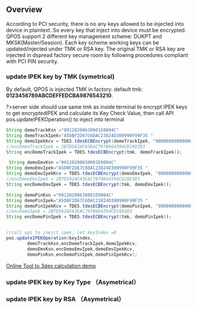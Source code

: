## Overview

According to PCI security, there is no any keys allowed to be injected into device in plaintext. So every key that inject into device must be encrypted. QPOS support 2 different key management scheme: DUKPT and MKSK(Master/Session). Each key scheme working keys can be updated/injected under TMK or RSA key. The original TMK or RSA key are injected in dspread factory secure room by following procedures compliant with PCI PIN security.


### update IPEK key by TMK (symetrical)
By default, QPOS is injected TMK in factory. default tmk: **0123456789ABCDEFFEDCBA9876543210**. 

?>server side should use same tmk as inside terminal to encrypt IPEK keys to get encryptedIPEK and calculate its Key Check Value, then call API pos.updateIPEKOperation() to inject into terminal
``` java
String demoTrackKsn ="09120200630001E0004C"
String demoTrackIpek="A5DBF2D67C6DAC23824D300990F99F35 "
String demoIpekKcv = TDES.tdesECBEncrypt(demoTrackIpek, "0000000000000000"));
//encDemoTrackIpek = 2B7D562AFA3EAC7970664394CD19D3D3
String encDemoTrackIpek = TDES.tdesECBEncrypt(tmk, demoTrackIpek)); 

 String demoEmvKsn ="09120200630001E0004C"
String demoEmvIpek="A5DBF2D67C6DAC23824D300990F99F35 "
String demoEmvIpekKcv = TDES.tdesECBEncrypt(demoEmvIpek, "0000000000000000"));
//encDemoEmvIpek = 2B7D562AFA3EAC7970664394CD19D3D3
String encDemoEmvIpek = TDES.tdesECBEncrypt(tmk, demoEmvIpek)); 

String demoPinKsn ="09120200630001E0004C"
String demoPinIpek="A5DBF2D67C6DAC23824D300990F99F35 "
String demoPinIpekKcv = TDES.tdesECBEncrypt(demoPinIpek, "0000000000000000"));
//encDemoIpek = 2B7D562AFA3EAC7970664394CD19D3D3
String encDemoPinIpek = TDES.tdesECBEncrypt(tmk, demoPinIpek)); 


//call api to inejct ipek, let keyIndex =0
pos.updateIPEKOperation(keyIndex,   
        demoTrackKsn,encDemoTrackIpek,demoIpekKcv,   
        demoEmvKsn,encDemoEmvIpek,demoEmvIpekKcv,   
        demoPinKsn,encDemoPinIpek,demoPinIpekKcv);
```

[Online Tool to 3des calculation demo](https://neapay.com/online-tools/des-calculator.html?data=A5DBF2D67C6DAC23824D300990F99F35&key=0123456789ABCDEFFEDCBA9876543210&algo=3DES&decr=false)

### update IPEK key by Key Type （Asymetrical）


### update IPEK key by RSA （Asymetrical）


